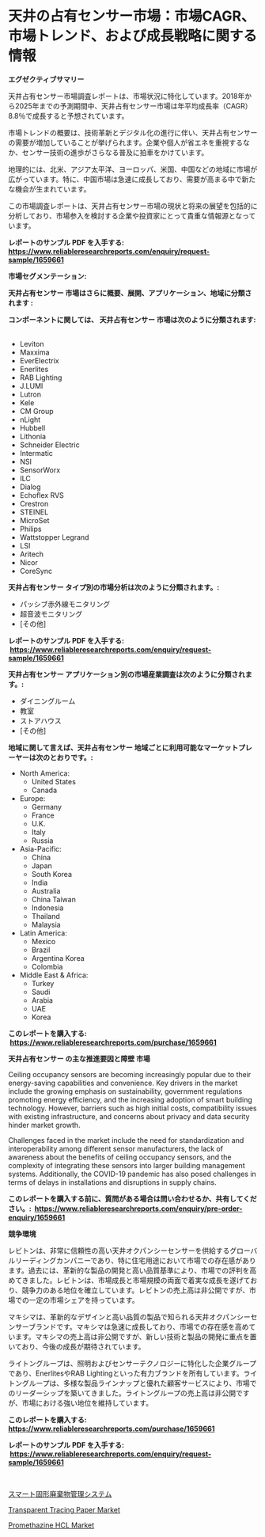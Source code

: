<p><h1>天井の占有センサー市場：市場CAGR、市場トレンド、および成長戦略に関する情報</h1></p><p><strong>エグゼクティブサマリー</strong></p>
<p><p>天井占有センサー市場調査レポートは、市場状況に特化しています。2018年から2025年までの予測期間中、天井占有センサー市場は年平均成長率（CAGR）8.8％で成長すると予想されています。</p><p>市場トレンドの概要は、技術革新とデジタル化の進行に伴い、天井占有センサーの需要が増加していることが挙げられます。企業や個人が省エネを重視するなか、センサー技術の進歩がさらなる普及に拍車をかけています。</p><p>地理的には、北米、アジア太平洋、ヨーロッパ、米国、中国などの地域に市場が広がっています。特に、中国市場は急速に成長しており、需要が高まる中で新たな機会が生まれています。</p><p>この市場調査レポートは、天井占有センサー市場の現状と将来の展望を包括的に分析しており、市場参入を検討する企業や投資家にとって貴重な情報源となっています。</p></p>
<p><strong>レポートのサンプル PDF を入手する: <a href="https://www.reliableresearchreports.com/enquiry/request-sample/1659661">https://www.reliableresearchreports.com/enquiry/request-sample/1659661</a></strong></p>
<p><strong>市場セグメンテーション:</strong></p>
<p><strong> 天井占有センサー 市場はさらに概要、展開、アプリケーション、地域に分類されます :</strong></p>
<p><strong>コンポーネントに関しては、 天井占有センサー 市場は次のように分類されます: &nbsp;</strong></p>
<p><ul><li>Leviton</li><li>Maxxima</li><li>EverElectrix</li><li>Enerlites</li><li>RAB Lighting</li><li>J.LUMI</li><li>Lutron</li><li>Kele</li><li>CM Group</li><li>nLight</li><li>Hubbell</li><li>Lithonia</li><li>Schneider Electric</li><li>Intermatic</li><li>NSI</li><li>SensorWorx</li><li>ILC</li><li>Dialog</li><li>Echoflex RVS</li><li>Crestron</li><li>STEINEL</li><li>MicroSet</li><li>Philips</li><li>Wattstopper Legrand</li><li>LSI</li><li>Aritech</li><li>Nicor</li><li>CoreSync</li></ul></p>
<p><strong> 天井占有センサー タイプ別の市場分析は次のように分類されます。:</strong></p>
<p><ul><li>パッシブ赤外線モニタリング</li><li>超音波モニタリング</li><li>[その他]</li></ul></p>
<p><strong>レポートのサンプル PDF を入手する: &nbsp;<a href="https://www.reliableresearchreports.com/enquiry/request-sample/1659661">https://www.reliableresearchreports.com/enquiry/request-sample/1659661</a></strong></p>
<p><strong> 天井占有センサー アプリケーション別の市場産業調査は次のように分類されます。:</strong></p>
<p><ul><li>ダイニングルーム</li><li>教室</li><li>ストアハウス</li><li>[その他]</li></ul></p>
<p><strong>地域に関して言えば、天井占有センサー 地域ごとに利用可能なマーケットプレーヤーは次のとおりです。:</strong></p>
<p><ul>
    <li>
        North America:
        <ul>
            <li>United States</li>
            <li>Canada</li>
        </ul>
    </li>
    <li>
        Europe:
        <ul>
            <li>Germany</li>
            <li>France</li>
            <li>U.K.</li>
            <li>Italy</li>
            <li>Russia</li>
        </ul>
    </li>
    <li>
        Asia-Pacific:
        <ul>
            <li>China</li>
            <li>Japan</li>
            <li>South Korea</li>
            <li>India</li>
            <li>Australia</li>
            <li>China Taiwan</li>
            <li>Indonesia</li>
            <li>Thailand</li>
            <li>Malaysia</li>
        </ul>
    </li>
    <li>
        Latin America:
        <ul>
            <li>Mexico</li>
            <li>Brazil</li>
            <li>Argentina Korea</li>
            <li>Colombia</li>
        </ul>
    </li>
    <li>
        Middle East & Africa:
        <ul>
            <li>Turkey</li>
            <li>Saudi</li>
            <li>Arabia</li>
            <li>UAE</li>
            <li>Korea</li>
        </ul>
    </li>
    </ul></p>
<p><strong>このレポートを購入する: &nbsp;<a href="https://www.reliableresearchreports.com/purchase/1659661">https://www.reliableresearchreports.com/purchase/1659661</a></strong></p>
<p><strong>天井占有センサー の主な推進要因と障壁 市場</strong></p>
<p><p>Ceiling occupancy sensors are becoming increasingly popular due to their energy-saving capabilities and convenience. Key drivers in the market include the growing emphasis on sustainability, government regulations promoting energy efficiency, and the increasing adoption of smart building technology. However, barriers such as high initial costs, compatibility issues with existing infrastructure, and concerns about privacy and data security hinder market growth.</p><p>Challenges faced in the market include the need for standardization and interoperability among different sensor manufacturers, the lack of awareness about the benefits of ceiling occupancy sensors, and the complexity of integrating these sensors into larger building management systems. Additionally, the COVID-19 pandemic has also posed challenges in terms of delays in installations and disruptions in supply chains.</p></p>
<p><strong>このレポートを購入する前に、質問がある場合は問い合わせるか、共有してください。:&nbsp; <a href="https://www.reliableresearchreports.com/enquiry/pre-order-enquiry/1659661">https://www.reliableresearchreports.com/enquiry/pre-order-enquiry/1659661</a></strong></p>
<p><strong>競争環境</strong></p>
<p><p>レビトンは、非常に信頼性の高い天井オクパンシーセンサーを供給するグローバルリーディングカンパニーであり、特に住宅用途において市場での存在感があります。過去には、革新的な製品の開発と高い品質基準により、市場での評判を高めてきました。レビトンは、市場成長と市場規模の両面で着実な成長を遂げており、競争力のある地位を確立しています。レビトンの売上高は非公開ですが、市場での一定の市場シェアを持っています。</p><p>マキシマは、革新的なデザインと高い品質の製品で知られる天井オクパンシーセンサーブランドです。マキシマは急速に成長しており、市場での存在感を高めています。マキシマの売上高は非公開ですが、新しい技術と製品の開発に重点を置いており、今後の成長が期待されています。</p><p>ライトングループは、照明およびセンサーテクノロジーに特化した企業グループであり、EnerlitesやRAB Lightingといった有力ブランドを所有しています。ライトングループは、多様な製品ラインナップと優れた顧客サービスにより、市場でのリーダーシップを築いてきました。ライトングループの売上高は非公開ですが、市場における強い地位を維持しています。</p></p>
<p><strong>このレポートを購入する: &nbsp; <a href="https://www.reliableresearchreports.com/purchase/1659661">https://www.reliableresearchreports.com/purchase/1659661</a></strong></p>
<p><strong>レポートのサンプル PDF を入手する: &nbsp;<a href="https://www.reliableresearchreports.com/enquiry/request-sample/1659661">https://www.reliableresearchreports.com/enquiry/request-sample/1659661</a></strong><strong></strong></p>
<p>&nbsp;</p>
<p><p><a href="https://github.com/SantosDicki04/Market-Research-Report-List-1/blob/main/365054012766.md">スマート固形廃棄物管理システム</a></p><p><a href="https://faithful-glue-af3.notion.site/Global-Transparent-Tracing-Paper-Market-by-Types-Applications-and-Major-Players-with-Regional-Gro-fdccd32a7ae140338fc503b88ea34cf4">Transparent Tracing Paper Market</a></p><p><a href="https://angry-finch-aaf.notion.site/Promethazine-HCL-Market-with-the-goal-of-estimating-the-market-size-and-future-growth-potential-of-v-0ce26910ab2841e39591c4f031b8a868">Promethazine HCL Market</a></p></p>